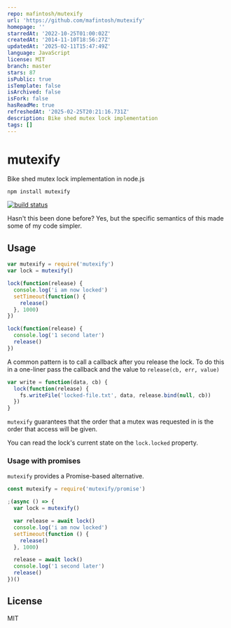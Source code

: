 ```yaml
---
repo: mafintosh/mutexify
url: 'https://github.com/mafintosh/mutexify'
homepage: ''
starredAt: '2022-10-25T01:00:02Z'
createdAt: '2014-11-10T18:56:27Z'
updatedAt: '2025-02-11T15:47:49Z'
language: JavaScript
license: MIT
branch: master
stars: 87
isPublic: true
isTemplate: false
isArchived: false
isFork: false
hasReadMe: true
refreshedAt: '2025-02-25T20:21:16.731Z'
description: Bike shed mutex lock implementation
tags: []
---
```


# mutexify

Bike shed mutex lock implementation in node.js

```
npm install mutexify
```

[![build status](http://img.shields.io/travis/mafintosh/mutexify.svg?style=flat)](http://travis-ci.org/mafintosh/mutexify)

Hasn't this been done before? Yes, but the specific semantics of this made some of my code simpler.

## Usage


``` js
var mutexify = require('mutexify')
var lock = mutexify()

lock(function(release) {
  console.log('i am now locked')
  setTimeout(function() {
    release()
  }, 1000)
})

lock(function(release) {
  console.log('1 second later')
  release()
})
```

A common pattern is to call a callback after you release the lock.
To do this in a one-liner pass the callback and the value to `release(cb, err, value)`

``` js
var write = function(data, cb) {
  lock(function(release) {
    fs.writeFile('locked-file.txt', data, release.bind(null, cb))
  })
}
```

`mutexify` guarantees that the order that a mutex was requested in is the order that access will be given.

You can read the lock's current state on the `lock.locked` property.

### Usage with promises

`mutexify` provides a Promise-based alternative.

```js
const mutexify = require('mutexify/promise')

;(async () => {
  var lock = mutexify()

  var release = await lock()
  console.log('i am now locked')
  setTimeout(function () {
    release()
  }, 1000)

  release = await lock()
  console.log('1 second later')
  release()
})()
```

## License

MIT
